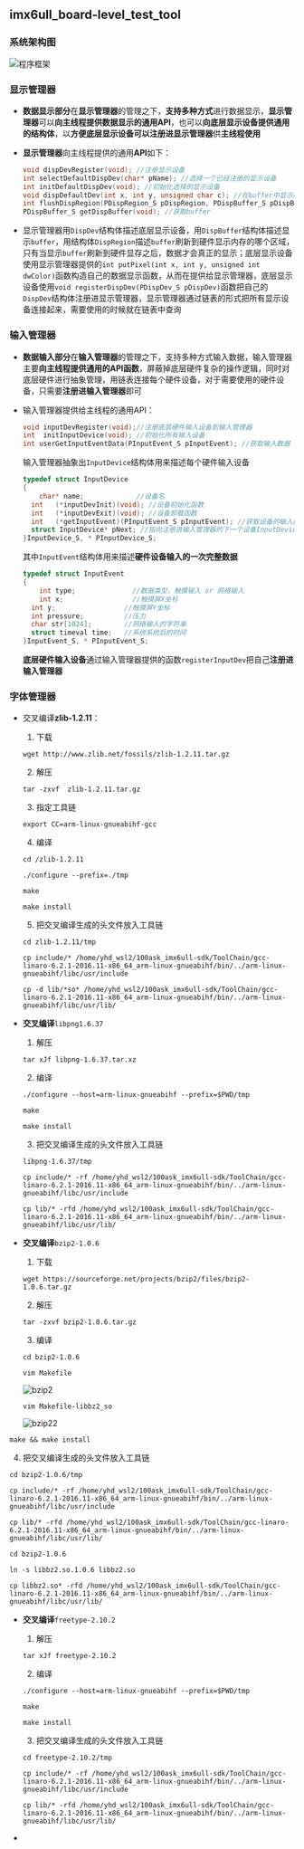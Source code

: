 ## imx6ull_board-level_test_tool

### 系统架构图

![程序框架](./picture/程序框架.jpg)
### 显示管理器

* **数据显示部分**在**显示管理器**的管理之下，**支持多种方式**进行数据显示，**显示管理器**可以**向主线程提供数据显示的通用API**，也可以**向底层显示设备提供通用的结构体**，以**方便底层显示设备可以注册进显示管理器**供**主线程使用**

* **显示管理器**向主线程提供的通用**API**如下：

  ```C++
  void dispDevRegister(void); //注册显示设备
  int selectDefaultDispDev(char* pName); //选择一个已经注册的显示设备
  int initDefaultDispDev(void); //初始化选择的显示设备
  void dispDefaultDev(int x, int y, unsigned char c); //在buffer中显示数据
  int flushDispRegion(PDispRegion_S pDispRegion, PDispBuffer_S pDispBuffer); //把buffer中的数据刷到显示设备的内存中
  PDispBuffer_S getDispBuffer(void); //获取buffer
  ```

* 显示管理器用`DispDev`结构体描述底层显示设备，用`DispBuffer`结构体描述显示`buffer`，用结构体`DispRegion`描述`buffer`刷新到硬件显示内存的哪个区域，只有当显示`buffer`刷新到硬件显存之后，数据才会真正的显示；底层显示设备使用显示管理器提供的`int putPixel(int x, int y, unsigned int dwColor)`函数构造自己的数据显示函数，从而在提供给显示管理器，底层显示设备使用`void registerDispDev(PDispDev_S pDispDev)`函数把自己的`DispDev`结构体注册进显示管理器，显示管理器通过链表的形式把所有显示设备连接起来，需要使用的时候就在链表中查询

### 输入管理器

* **数据输入部分**在**输入管理器**的管理之下，支持多种方式输入数据，输入管理器主要**向主线程提供通用的API函数**，屏蔽掉底层硬件复杂的操作逻辑，同时对底层硬件进行抽象管理，用链表连接每个硬件设备，对于需要使用的硬件设备，只需要**注册进输入管理器**即可

* 输入管理器提供给主线程的通用API：

  ```C++
  void inputDevRegister(void);//注册底层硬件输入设备到输入管理器
  int  initInputDevice(void); //初始化所有输入设备
  int userGetInputEventData(PInputEvent_S pInputEvent); //获取输入数据
  ```

  输入管理器抽象出`InputDevice`结构体用来描述每个硬件输入设备

  ```C++
  typedef struct InputDevice
  {
      char* name;             //设备名
  	int   (*inputDevInit)(void); //设备初始化函数
  	int   (*inputDevExit)(void); //设备卸载函数
  	int   (*getInputEvent)(PInputEvent_S pInputEvent); //获取设备的输入数据
  	struct InputDevice* pNext; //指向注册进输入管理器的下一个设备InputDevice结构体
  }InputDevice_S, * PInputDevice_S;
  ```

  其中`InputEvent`结构体用来描述**硬件设备输入的一次完整数据**

  ```C++
  typedef struct InputEvent
  {
      int type;              //数据类型，触摸输入 or 网络输入
      int x;                 //触摸屏X坐标
  	int y;                 //触摸屏Y坐标
  	int pressure;          //压力
  	char str[1024];        //网络输入的字符串
  	struct timeval time;   //系统系统后的时间
  }InputEvent_S, * PInputEvent_S;
  ```

  **底层硬件输入设备**通过输入管理器提供的函数`registerInputDev`把自己**注册进输入管理器**

### 字体管理器

* 交叉编译**zlib-1.2.11**：

  1. 下载

  ` wget http://www.zlib.net/fossils/zlib-1.2.11.tar.gz `

  2. 解压

  `tar -zxvf  zlib-1.2.11.tar.gz `

  3. 指定工具链

  `export CC=arm-linux-gnueabihf-gcc` 

  4. 编译

  `cd /zlib-1.2.11`

  ` ./configure --prefix=./tmp `

  `make`

  `make install`

  5. 把交叉编译生成的头文件放入工具链

  `cd zlib-1.2.11/tmp`

  `cp include/* /home/yhd_wsl2/100ask_imx6ull-sdk/ToolChain/gcc-linaro-6.2.1-2016.11-x86_64_arm-linux-gnueabihf/bin/../arm-linux-gnueabihf/libc/usr/include`

  `cp -d lib/*so* /home/yhd_wsl2/100ask_imx6ull-sdk/ToolChain/gcc-linaro-6.2.1-2016.11-x86_64_arm-linux-gnueabihf/bin/../arm-linux-gnueabihf/libc/usr/lib/`

* **交叉编译**`libpng1.6.37`

  1. 解压

  `tar xJf libpng-1.6.37.tar.xz`

  2. 编译

  `./configure --host=arm-linux-gnueabihf --prefix=$PWD/tmp`

  `make`

  `make install`

  3. 把交叉编译生成的头文件放入工具链

  `libpng-1.6.37/tmp`

  `cp include/* -rf /home/yhd_wsl2/100ask_imx6ull-sdk/ToolChain/gcc-linaro-6.2.1-2016.11-x86_64_arm-linux-gnueabihf/bin/../arm-linux-gnueabihf/libc/usr/include`

  `cp lib/* -rfd /home/yhd_wsl2/100ask_imx6ull-sdk/ToolChain/gcc-linaro-6.2.1-2016.11-x86_64_arm-linux-gnueabihf/bin/../arm-linux-gnueabihf/libc/usr/lib/`

* **交叉编译**`bzip2-1.0.6`

  1. 下载

  `wget https://sourceforge.net/projects/bzip2/files/bzip2-1.0.6.tar.gz`

  2. 解压

  `tar -zxvf bzip2-1.0.6.tar.gz`

  3. 编译

  `cd bzip2-1.0.6 ` 

  `vim Makefile`

  ![bzip2](H:\oneself_project\git_repo\imx6ull_board-level_test_tool\picture\bzip2.jpg)

  `vim Makefile-libbz2_so`

  ![bzip22](H:\oneself_project\git_repo\imx6ull_board-level_test_tool\picture\bzip22.jpg)

`make && make install`

4. 把交叉编译生成的头文件放入工具链

`cd bzip2-1.0.6/tmp`

`cp include/* -rf /home/yhd_wsl2/100ask_imx6ull-sdk/ToolChain/gcc-linaro-6.2.1-2016.11-x86_64_arm-linux-gnueabihf/bin/../arm-linux-gnueabihf/libc/usr/include`

`cp lib/* -rfd /home/yhd_wsl2/100ask_imx6ull-sdk/ToolChain/gcc-linaro-6.2.1-2016.11-x86_64_arm-linux-gnueabihf/bin/../arm-linux-gnueabihf/libc/usr/lib/`

`cd bzip2-1.0.6`

`ln -s libbz2.so.1.0.6 libbz2.so`

`cp libbz2.so* -rfd /home/yhd_wsl2/100ask_imx6ull-sdk/ToolChain/gcc-linaro-6.2.1-2016.11-x86_64_arm-linux-gnueabihf/bin/../arm-linux-gnueabihf/libc/usr/lib/`

* **交叉编译**`freetype-2.10.2`

  1. 解压

  `tar xJf freetype-2.10.2`

  2. 编译

  `./configure --host=arm-linux-gnueabihf --prefix=$PWD/tmp`

  `make`

  `make install`

  3. 把交叉编译生成的头文件放入工具链

  `cd freetype-2.10.2/tmp`

  `cp include/* -rf /home/yhd_wsl2/100ask_imx6ull-sdk/ToolChain/gcc-linaro-6.2.1-2016.11-x86_64_arm-linux-gnueabihf/bin/../arm-linux-gnueabihf/libc/usr/include`

  `cp lib/* -rfd /home/yhd_wsl2/100ask_imx6ull-sdk/ToolChain/gcc-linaro-6.2.1-2016.11-x86_64_arm-linux-gnueabihf/bin/../arm-linux-gnueabihf/libc/usr/lib/`

* 

